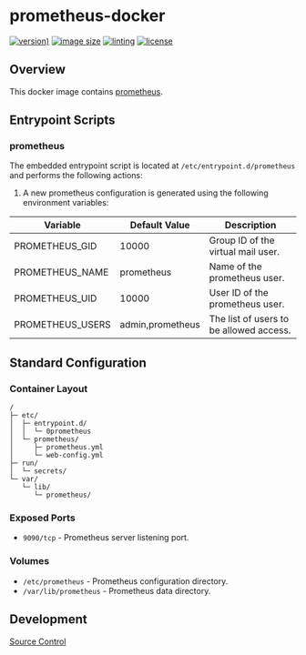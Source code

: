# prometheus-docker

[![version)](https://img.shields.io/docker/v/crashvb/prometheus/latest)](https://hub.docker.com/repository/docker/crashvb/prometheus)
[![image size](https://img.shields.io/docker/image-size/crashvb/prometheus/latest)](https://hub.docker.com/repository/docker/crashvb/prometheus)
[![linting](https://img.shields.io/badge/linting-hadolint-yellow)](https://github.com/hadolint/hadolint)
[![license](https://img.shields.io/github/license/crashvb/prometheus-docker.svg)](https://github.com/crashvb/prometheus-docker/blob/master/LICENSE.md)

## Overview

This docker image contains [prometheus](https://prometheus.io/).

## Entrypoint Scripts

### prometheus

The embedded entrypoint script is located at `/etc/entrypoint.d/prometheus` and performs the following actions:

1. A new prometheus configuration is generated using the following environment variables:

 | Variable | Default Value | Description |
 | ---------| ------------- | ----------- |
 | PROMETHEUS\_GID | 10000 | Group ID of the virtual mail user. |
 | PROMETHEUS\_NAME | prometheus | Name of the prometheus user. |
 | PROMETHEUS\_UID | 10000 | User ID of the prometheus user. |
 | PROMETHEUS\_USERS| admin,prometheus | The list of users to be allowed access. |

## Standard Configuration

### Container Layout

```
/
├─ etc/
│  ├─ entrypoint.d/
│  │  └─ 0prometheus
│  └─ prometheus/
│     ├─ prometheus.yml
│     └─ web-config.yml
├─ run/
│  └─ secrets/
└─ var/
   └─ lib/
      └─ prometheus/
```

### Exposed Ports

* `9090/tcp` - Prometheus server listening port.

### Volumes

* `/etc/prometheus` - Prometheus configuration directory.
* `/var/lib/prometheus` - Prometheus data directory.

## Development

[Source Control](https://github.com/crashvb/prometheus-docker)

